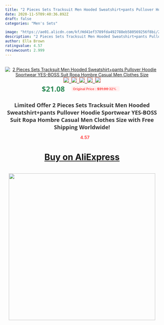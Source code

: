 ```yaml
---
title: "2 Pieces Sets Tracksuit Men Hooded Sweatshirt+pants Pullover Hoodie Sportwear YES-BOSS Suit Ropa Hombre Casual Men Clothes Size"
date: 2020-11-5T09:40:36.892Z
draft: false
categories: "Men's Sets"

image: "https://ae01.alicdn.com/kf/Hd41ef3789fda492788eb580569256f8bi/2-Pieces-Sets-Tracksuit-Men-Hooded-Sweatshirt-pants-Pullover-Hoodie-Sportwear-YES-BOSS-Suit-Ropa-Hombre.jpg"
description: "2 Pieces Sets Tracksuit Men Hooded Sweatshirt+pants Pullover Hoodie Sportwear YES-BOSS Suit Ropa Hombre Casual Men Clothes Size"
author: Ella Brown
ratingvalue: 4.57
reviewcount: 2.999
---
```

<br>
<div style="text-align: center;">
<a href="https://s.click.aliexpress.com/e/_AdrOvX" target="_blank" rel="nofollow noopener noreferrer"><img alt="2 Pieces Sets Tracksuit Men Hooded Sweatshirt+pants Pullover Hoodie Sportwear YES-BOSS Suit Ropa Hombre Casual Men Clothes Size" class="magnifier-image" src="https://ae01.alicdn.com/kf/Hd41ef3789fda492788eb580569256f8bi/2-Pieces-Sets-Tracksuit-Men-Hooded-Sweatshirt-pants-Pullover-Hoodie-Sportwear-YES-BOSS-Suit-Ropa-Hombre.jpg_640x640.jpg">
<br>
<img style="border:1px solid salmon" src="https://ae01.alicdn.com/kf/Hd41ef3789fda492788eb580569256f8bi/2-Pieces-Sets-Tracksuit-Men-Hooded-Sweatshirt-pants-Pullover-Hoodie-Sportwear-YES-BOSS-Suit-Ropa-Hombre.jpg_120x120.jpg">&nbsp;&nbsp;<img style="border:1px solid salmon" src="https://ae01.alicdn.com/kf/Hd134353744da4b5e9188dd5854bf772a6/2-Pieces-Sets-Tracksuit-Men-Hooded-Sweatshirt-pants-Pullover-Hoodie-Sportwear-YES-BOSS-Suit-Ropa-Hombre.jpg_120x120.jpg">&nbsp;&nbsp;<img style="border:1px solid salmon" src="https://ae01.alicdn.com/kf/H9902dc3ee36244ccae7e677c38755909T/2-Pieces-Sets-Tracksuit-Men-Hooded-Sweatshirt-pants-Pullover-Hoodie-Sportwear-YES-BOSS-Suit-Ropa-Hombre.jpg_120x120.jpg">&nbsp;&nbsp;<img style="border:1px solid salmon" src="https://ae01.alicdn.com/kf/H2617223fb54548889939f4cb2e14914fs/2-Pieces-Sets-Tracksuit-Men-Hooded-Sweatshirt-pants-Pullover-Hoodie-Sportwear-YES-BOSS-Suit-Ropa-Hombre.jpg_120x120.jpg">&nbsp;&nbsp;<img style="border:1px solid salmon" src="https://ae01.alicdn.com/kf/H3087a493e23748c3992058fa1ed9caf3Y/2-Pieces-Sets-Tracksuit-Men-Hooded-Sweatshirt-pants-Pullover-Hoodie-Sportwear-YES-BOSS-Suit-Ropa-Hombre.jpg_120x120.jpg"></a></div><br0>
<div style="text-align: center;"><span style="background-color: white; border: 0px; box-sizing: border-box; color: seagreen; display: inline-block; font-family: &quot;open sans&quot; , &quot;arial&quot; , &quot;helvetica&quot; , sans-serif , &quot;heiti&quot;; font-size: 24px; font-stretch: inherit; font-weight: 700; line-height: inherit; margin: 0px 10px 0px 0px; padding: 0px; vertical-align: middle;">$21.08 </span>
<span style="background: rgb(255 , 241 , 241); border-radius: 3px; border: 0px; box-sizing: border-box; color: #ff4747; display: inline-block; font-family: inherit; font-size: 12px; font-stretch: inherit; font-style: inherit; font-variant: inherit; font-weight: 600; line-height: inherit; margin: 0px; padding: 2px 5px; transform: scale(0.9); vertical-align: middle;">Original Price : <b style="text-decoration: line-through;">$31.00 </b> 32%&nbsp;&nbsp;</span></div>
<h1 style="color: #333333; display: inline-block; font-family: &quot;open sans&quot; , &quot;arial&quot; , &quot;helvetica&quot; , sans-serif , &quot;heiti&quot;; font-size: 18px; font-stretch: inherit; font-weight: 700; text-align: center;">Limited Offer 2 Pieces Sets Tracksuit Men Hooded Sweatshirt+pants Pullover Hoodie Sportwear YES-BOSS Suit Ropa Hombre Casual Men Clothes Size with Free Shipping Worldwide!</h1>
<div style="color: #ff4747; text-align: center;">
<img src="https://4.bp.blogspot.com/-M0ZcTcb-5uY/XleCXlxnR4I/AAAAAAAAAEc/OrjgMkXV1oMQFaCRZj5HQwOCBcu3w1FegCPcBGAYYCw/s1600/star.png" style="height: 15px;">&nbsp;<b>4.57</b></div>
<div class="button_cont" align="center"><a class="buynow_a" href="https://s.click.aliexpress.com/e/_AdrOvX" target="_blank" rel="nofollow noopener noreferrer"><H1>Buy on AliExpress</H1></a></div><br>
<div class="separator" style="clear: both; text-align: center;">
<img src="https://lh3.googleusercontent.com/-pTy5HemUv9M/XlePHvY0dAI/AAAAAAAAAE4/0nX5iRUoIWY8eMW9Dpxeirr157OZliDIgCLcBGAsYHQ/s1600/badge.gif" width="480">
</div>
